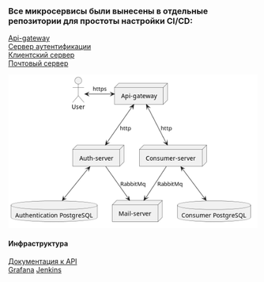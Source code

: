 <h3>Все микросервисы были вынесены в отдельные репозитории для простоты настройки CI/CD:</h1>


<a href="https://github.com/dmitrykap1an/api">Api-gateway</a> </br>
<a href="https://github.com/dmitrykap1an/auth-server">Сервер аутентификации</a> </br>
<a href="https://github.com/dmitrykap1an/consumer-server">Клиентский сервер</a> </br>
<a href="https://github.com/dmitrykap1an/mail-server">Почтовый сервер</a> </br>


![Microservices](./img/microservices.png)


<h4>Инфраструктура</h4>
<a href="https://kaplaan.ru/swagger-ui.html">Документация к API</a>
</br>
<a href="https://grafana.kaplaan.ru">Grafana</a>
<a href="https://jenkins.kaplaan.ru">Jenkins</a>
